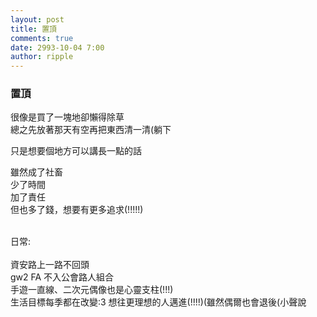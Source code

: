```yaml
---
layout: post
title: 置頂
comments: true
date: 2993-10-04 7:00
author: ripple
---
```


### 置頂

很像是買了一塊地卻懶得除草<br>
總之先放著那天有空再把東西清一清(躺下<br>

只是想要個地方可以講長一點的話<br>

雖然成了社畜<br>
少了時間<br>
加了責任<br>
但也多了錢，想要有更多追求(!!!!!)<br>

<br>
日常:<br><br>
資安路上一路不回頭<br>
gw2 FA 不入公會路人組合 <br>
手遊一直線、二次元偶像也是心靈支柱(!!!)<br>
生活目標每季都在改變:3 想往更理想的人邁進(!!!!)(雖然偶爾也會退後(小聲說

